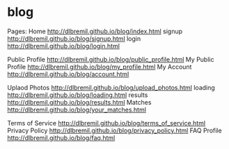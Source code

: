 # blog

Pages:
Home http://dlbremil.github.io/blog/index.html
signup http://dlbremil.github.io/blog/signup.html
login http://dlbremil.github.io/blog/login.html

Public Profile http://dlbremil.github.io/blog/public_profile.html
My Public Profile http://dlbremil.github.io/blog/my_profile.html
My Account http://dlbremil.github.io/blog/account.html

Uplaod Photos http://dlbremil.github.io/blog/upload_photos.html
loading http://dlbremil.github.io/blog/loading.html
results http://dlbremil.github.io/blog/results.html
Matches http://dlbremil.github.io/blog/your_matches.html

Terms of Service http://dlbremil.github.io/blog/terms_of_service.html
Privacy Policy http://dlbremil.github.io/blog/privacy_policy.html
FAQ Profile http://dlbremil.github.io/blog/faq.html


